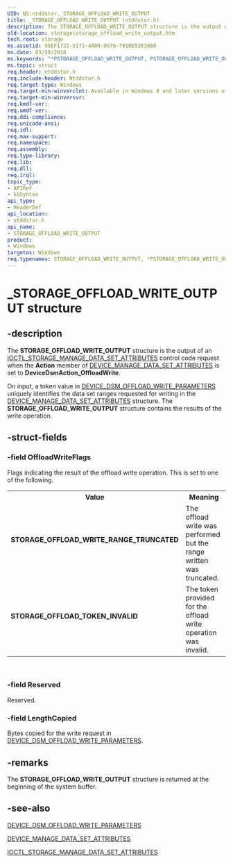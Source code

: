 ```yaml
---
UID: NS:ntddstor._STORAGE_OFFLOAD_WRITE_OUTPUT
title: _STORAGE_OFFLOAD_WRITE_OUTPUT (ntddstor.h)
description: The STORAGE_OFFLOAD_WRITE_OUTPUT structure is the output of an IOCTL_STORAGE_MANAGE_DATA_SET_ATTRIBUTES control code request when the Action member of DEVICE_MANAGE_DATA_SET_ATTRIBUTES is set to DeviceDsmAction_OffloadWrite.
old-location: storage\storage_offload_write_output.htm
tech.root: storage
ms.assetid: 95EF1722-5171-4A09-8676-7910E53E3868
ms.date: 03/29/2018
ms.keywords: "*PSTORAGE_OFFLOAD_WRITE_OUTPUT, PSTORAGE_OFFLOAD_WRITE_OUTPUT, PSTORAGE_OFFLOAD_WRITE_OUTPUT structure pointer [Storage Devices], STORAGE_OFFLOAD_TOKEN_INVALID, STORAGE_OFFLOAD_WRITE_OUTPUT, STORAGE_OFFLOAD_WRITE_OUTPUT structure [Storage Devices], STORAGE_OFFLOAD_WRITE_RANGE_TRUNCATED, _STORAGE_OFFLOAD_WRITE_OUTPUT, ntddstor/PSTORAGE_OFFLOAD_WRITE_OUTPUT, ntddstor/STORAGE_OFFLOAD_WRITE_OUTPUT, storage.storage_offload_write_output"
ms.topic: struct
req.header: ntddstor.h
req.include-header: Ntddstor.h
req.target-type: Windows
req.target-min-winverclnt: Available in Windows 8 and later versions of Windows.
req.target-min-winversvr: 
req.kmdf-ver: 
req.umdf-ver: 
req.ddi-compliance: 
req.unicode-ansi: 
req.idl: 
req.max-support: 
req.namespace: 
req.assembly: 
req.type-library: 
req.lib: 
req.dll: 
req.irql: 
topic_type:
- APIRef
- kbSyntax
api_type:
- HeaderDef
api_location:
- ntddstor.h
api_name:
- STORAGE_OFFLOAD_WRITE_OUTPUT
product:
- Windows
targetos: Windows
req.typenames: STORAGE_OFFLOAD_WRITE_OUTPUT, *PSTORAGE_OFFLOAD_WRITE_OUTPUT
---
```


# _STORAGE_OFFLOAD_WRITE_OUTPUT structure


## -description


The <b>STORAGE_OFFLOAD_WRITE_OUTPUT</b> structure is the output of  an <a href="https://docs.microsoft.com/windows-hardware/drivers/ddi/content/ntddstor/ni-ntddstor-ioctl_storage_manage_data_set_attributes">IOCTL_STORAGE_MANAGE_DATA_SET_ATTRIBUTES</a> control code request when the <b>Action</b> member of <a href="https://docs.microsoft.com/windows-hardware/drivers/ddi/content/ntddstor/ns-ntddstor-_device_manage_data_set_attributes">DEVICE_MANAGE_DATA_SET_ATTRIBUTES</a> is set to <b>DeviceDsmAction_OffloadWrite</b>.

On input, a token value in <a href="https://docs.microsoft.com/windows-hardware/drivers/ddi/content/ntddstor/ns-ntddstor-_device_dsm_offload_write_parameters">DEVICE_DSM_OFFLOAD_WRITE_PARAMETERS</a> uniquely identifies the data set ranges requested for writing in the <a href="https://docs.microsoft.com/windows-hardware/drivers/ddi/content/ntddstor/ns-ntddstor-_device_manage_data_set_attributes">DEVICE_MANAGE_DATA_SET_ATTRIBUTES</a> structure. The <b>STORAGE_OFFLOAD_WRITE_OUTPUT</b> structure contains the results of the write operation.


## -struct-fields




### -field OffloadWriteFlags

Flags indicating the result of the offload write operation. This is set to one of the following.

<table>
<tr>
<th>Value</th>
<th>Meaning</th>
</tr>
<tr>
<td width="40%"><a id="STORAGE_OFFLOAD_WRITE_RANGE_TRUNCATED"></a><a id="storage_offload_write_range_truncated"></a><dl>
<dt><b>STORAGE_OFFLOAD_WRITE_RANGE_TRUNCATED</b></dt>
</dl>
</td>
<td width="60%">
The offload write was performed but the range written was truncated.

</td>
</tr>
<tr>
<td width="40%"><a id="STORAGE_OFFLOAD_TOKEN_INVALID_________"></a><a id="storage_offload_token_invalid_________"></a><dl>
<dt><b>STORAGE_OFFLOAD_TOKEN_INVALID         </b></dt>
</dl>
</td>
<td width="60%">
The token provided for the offload write operation was invalid.

</td>
</tr>
</table>
 


### -field Reserved

Reserved.


### -field LengthCopied

Bytes copied for the write request in <a href="https://docs.microsoft.com/windows-hardware/drivers/ddi/content/ntddstor/ns-ntddstor-_device_dsm_offload_write_parameters">DEVICE_DSM_OFFLOAD_WRITE_PARAMETERS</a>.


## -remarks



The <b>STORAGE_OFFLOAD_WRITE_OUTPUT</b> structure is returned at the beginning of the system buffer.




## -see-also




<a href="https://docs.microsoft.com/windows-hardware/drivers/ddi/content/ntddstor/ns-ntddstor-_device_dsm_offload_write_parameters">DEVICE_DSM_OFFLOAD_WRITE_PARAMETERS</a>



<a href="https://docs.microsoft.com/windows-hardware/drivers/ddi/content/ntddstor/ns-ntddstor-_device_manage_data_set_attributes">DEVICE_MANAGE_DATA_SET_ATTRIBUTES</a>



<a href="https://docs.microsoft.com/windows-hardware/drivers/ddi/content/ntddstor/ni-ntddstor-ioctl_storage_manage_data_set_attributes">IOCTL_STORAGE_MANAGE_DATA_SET_ATTRIBUTES</a>
 

 

